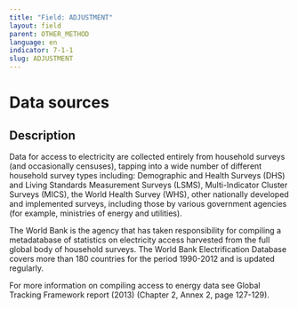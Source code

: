 ```yaml
---
title: "Field: ADJUSTMENT"
layout: field
parent: OTHER_METHOD
language: en
indicator: 7-1-1
slug: ADJUSTMENT
---
```

# Data sources

## Description

Data for access to electricity are collected entirely from household surveys (and occasionally censuses), tapping into a wide number of different household survey types including: Demographic and Health Surveys (DHS) and Living Standards Measurement Surveys (LSMS), Multi-Indicator Cluster Surveys (MICS), the World Health Survey (WHS), other nationally developed and implemented surveys, including those by various government agencies (for example, ministries of energy and utilities).

The World Bank is the agency that has taken responsibility for compiling a metadatabase of statistics on electricity access harvested from the full global body of household surveys. The World Bank Electrification Database covers more than 180 countries for the period 1990-2012 and is updated regularly.

For more information on compiling access to energy data see Global Tracking Framework report (2013) (Chapter 2, Annex 2, page 127-129).